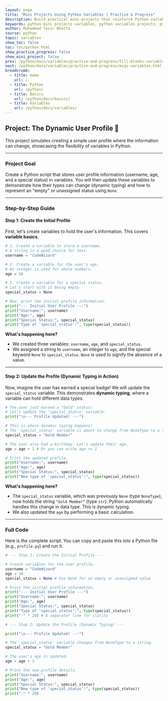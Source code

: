 ```yaml
---
layout: page
title: "Mini Projects Using Python Variables | Practice & Progress"
description: Build practical mini‑projects that reinforce Python variable concepts—covering declaration, assignment, scope, naming, and debugging through real‑world challenges.
keywords: python mini projects variables, python variables projects, python hands-on variable projects, python project practice variables, python variable challenges mini projects, python projects for beginners, python variable coding projects, real world python variables, python practical variable exercises, learn python variables by project
author: Muhammad Yasir Bhutta
course: python
topic: variables
show_toc: false
toc: toc/python.html
show_practice_progress: false
show_mini_project: false
prev: /python/docs/variables/practice-and-progress/fill-blanks-variables.html
next: /python/docs/variables/practice-and-progress/mcqs-variables.html
breadcrumb:
  - title: Home
    url: /
  - title: Python
    url: /python/
  - title: Basics
    url: /python/docs/basics/
  - title: Variables
    url: /python/docs/variables/
---
```


## **Project: The Dynamic User Profile** 📝

This project simulates creating a simple user profile where the information can change, showcasing the flexibility of variables in Python.

---

### **Project Goal**

Create a Python script that stores user profile information (username, age, and a special status) in variables. You will then update these variables to demonstrate how their types can change (dynamic typing) and how to represent an "empty" or unassigned status using `None`.

---

### **Step-by-Step Guide**

#### **Step 1: Create the Initial Profile**

First, let's create variables to hold the user's information. This covers **variable basics**.

```python
# 1. Create a variable to store a username.
# A string is a good choice for text.
username = "CodeWizard"

# 2. Create a variable for the user's age.
# An integer is used for whole numbers.
age = 16

# 3. Create a variable for a special status.
# Let's start with it being empty.
special_status = None

# Now, print the initial profile information.
print("--- Initial User Profile ---")
print("Username:", username)
print("Age:", age)
print("Special Status:", special_status)
print("Type of 'special_status':", type(special_status))
```

**What's happening here?**
* We created three variables: `username`, `age`, and `special_status`.
* We assigned a string to `username`, an integer to `age`, and the special keyword `None` to `special_status`. `None` is used to signify the absence of a value.

---

#### **Step 2: Update the Profile (Dynamic Typing in Action)**

Now, imagine the user has earned a special badge! We will update the `special_status` variable. This demonstrates **dynamic typing**, where a variable can hold different data types.

```python
# The user just earned a "Gold" status!
# Let's update the 'special_status' variable.
print("\n--- Profile Updated! ---")

# This is where dynamic typing happens!
# The 'special_status' variable is about to change from NoneType to a string.
special_status = "Gold Member"

# The user also had a birthday. Let's update their age.
age = age + 1 # Or you can write age += 1

# Print the updated profile.
print("Username:", username)
print("Age:", age)
print("Special Status:", special_status)
print("New type of 'special_status':", type(special_status))
```

**What's happening here?**
* The `special_status` variable, which was previously `None` (type `NoneType`), now holds the string `"Gold Member"` (type `str`). Python automatically handles this change in data type. This is dynamic typing.
* We also updated the `age` by performing a basic calculation.

---

### **Full Code**

Here is the complete script. You can copy and paste this into a Python file (e.g., `profile.py`) and run it.

```python
# --- Step 1: Create the Initial Profile ---

# Create variables for the user profile.
username = "CodeWizard"
age = 16
special_status = None # Use None for an empty or unassigned value

# Print the initial profile information.
print("--- Initial User Profile ---")
print("Username:", username)
print("Age:", age)
print("Special Status:", special_status)
print("Type of 'special_status':", type(special_status))
print("-" * 20) # A separator line for clarity

# --- Step 2: Update the Profile (Dynamic Typing) ---

print("\n--- Profile Updated! ---")

# The 'special_status' variable changes from NoneType to a string.
special_status = "Gold Member"

# The user's age is updated.
age = age + 1

# Print the new profile details.
print("Username:", username)
print("Age:", age)
print("Special Status:", special_status)
print("New type of 'special_status':", type(special_status))
print("-" * 20)
```